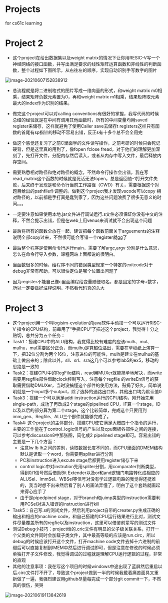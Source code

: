 # Projects
for cs61c learning

# Project 2

* 这个project在给出数据集以及weight matrix的情况下让你用RESIC-V写一个神经网络的接口函数，并写出满足要求的线性矩阵运算函数和非线性的判断函数，整个过程如下图所示，从右往左的顺序，实现自动识别手写数字的图片

![image-20210607152838912](F:\CS\picture\image-20210607152838912-1624235176374.png)

* 总流程就是将二进制格式的图片写成一维向量的形式，和weight matrix m0相乘，结果矩阵负数元素置为0，再和weight matrix m1相乘，结果矩阵取元素最大的index作为识别的结果。

* 做完这个project可以对calling conventions有很好的掌握，我写代码的时候总结的经验就是在中间有调用其他函数时，所有的中间变量均用saved register来储存，这样就避免了使用Caller save去储存t registers这样只有函数的首尾有sp指针的移动不容易出错，反正s有十多个总不会全用完
* 做这个感觉还复习了之前C里面学的文件读写操作，之前考研的时候只会死记硬背，但是这里真的用到了，像fopen fclose fread，对于他们的理解更加深刻了，先打开文件，分配内存然后读入，或者从内存中写入文件，最后释放内存空间。

* 需要熟悉相对路径和绝对路径的概念，不然命令行操作会出错，我在写read_matrix这个函数的时候就是死活无法fopen，总是返回值-1打开文件失败，后来终于发现是和命令行当前工作路径（CWD）有关，需要根据这个对题目给出的pathfile作调整的。做到这个project我才发现vscode可以copy 相对路径的，以前都是手打真是蠢到家了，因为这些问题浪费了很多无意义的时间。。。
* 一定要注意如果使用本地.jar文件进行调试运行.s文件必须保证你没有中文的注释，不然会提示出错，但是在web上用venus来调试就不会出现这个问题
* 最后将所有的函数全放在一起，建议把每个函数前面关于arguements的注释说明全部copy过来，不然很可能会写错一个register就gg了
* 最后整个程序是使用命令行运行main，需要了解argc,argv 分别是什么意思，怎么在命令行导入参数，课程网站上面都说的很明白。
* 当函数很多的时候，给程序不同的错误类型规定一个特定的exitcode对于debug非常有帮助，可以很快定位是哪个位置出问题了
* 因为register不能自己像c里面编程给变量随便取名，都是固定的字母+数字，所以一定要做好注释说明，不然看代码真的头大

# Project 3

* 这个project用一个叫logisim-evolution的java软件手动搭一个可以运行RISC-V 指令的CPU结构，前辈用了“手撕CPU”了描述这个project，我觉得十分之贴切，总共分为五个任务：
* Task1：搭建CPU中的ALU结构，我觉得比较有难度的应该mulh、mul、mulhu，mul需要区分正负，而mulhu是算超位溢出，需要在草稿纸上演算一下，把32位分割为两个16位，注意进位的可能性，mulh是建立在mulhu的基础上做出来的；除此以外，sll、srl、sra这几个可以参考lab5的ex5，移动的思路是一致的
* Task2：搭建CPU中的RegFile结构，read用MUXer就能简单地解决，而write需要用regfile部件借助clock控制写入，注意每个regfile 的writeEn信号的获取需要借助DMUXer，当时没搞懂这个部件的使用方法，鼓捣了好久，简单说明就是一个input多个output，除了选择的通路出口外，其他出口均为默认值0
* Task3：搭建一个可以满足addi instruction运行的CPU结构，刚开始先用single-path，成功了再改成2个stage的pipelined CPU，IF算一个stage，ID以及以后的部分算为第二个stage，这个比较简单，完成这个只要用到imm_gen、Regfile、ALU三个部件就能够完成了。
* Task4: 这个project的主体部分，搭建CPU使它满足大概四十个指令的运行，主要的工作量在于control_logic信号的产生以及cpu面板各部件之间的连接，可以参考discussion8中那张图，简化成2 pipelined stage即可。容易出错的主要是一下几个方面：
  * 注意lw lb lh之间的差别，读取数据长度不同的，而CPU里面的DMEM结构默认是读取一个word，你需要用spliter进行分割
  * PC和instruction进入excute stage后都要用register储存下来
  * control logic中对instrution先用spliter分割，用comparater判断类型，得到0/1信号然后借助Bit Extender以及or和and逻辑门电路转化成相应的ALUSel、ImmSel、WBSel等信号对没有学过逻辑电路的我觉得还挺难的，我当时想不出来然后看了别人的画法弄懂了，明白了这个套路就画起来得心应手了
  * 由于是pipedpined stage，对于branch和juimp类型的instruction需要利用PCSel对进入错误的instruction进行kill
* Task5：自己写.s的测试文件，然后利用project自带的creater.py生成正确的输出和相应的machine code，和自己搭建的CPU运行结果进行比对，测试文件尽量覆盖所有的regfie以及instruction，这里可以借鉴前辈写的测试文件
* 测试Debug小技巧：project给的.cric文件有明显的父子级关联关系，打开一个父类的文件同时会加载子类文件，其中最高等级的应该是run.circ，所以debug的时候应该打开这个文件，打开machine code文件去掉十六进制的前缀后可以直接复制到IMEM中然后进行调试即可，但是注意在修改的时候必须单独打开子文件修改，我觉得调试的过程就是理解CPU运行逻辑的过程，非常的直观
* 其他的注意事项：我在写这个项目的时候windows中途出现了蓝屏然后重启以后.circ文件打不开了，导致这个project做到一半的时候我戴着痛苦面具又重新做了一遍，我强烈建议用github尽量每完成一个部分git commit一下，不然真的很伤，哭哭

![image-20210619113842619](F:\CS\picture\image-20210619113842619.png)

